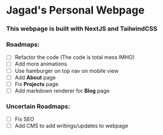 # Jagad's Personal Webpage

### This webpage is built with NextJS and TailwindCSS

### Roadmaps:

- [ ] Refactor the code (The code is total mess IMHO)
- [ ] Add more animations
- [ ] Use hamburger on top nav on mobile view
- [ ] Add **About** page
- [ ] Fix **Projects** page
- [ ] Add markdown renderer for **Blog** page

### Uncertain Roadmaps:

- [ ] Fix SEO
- [ ] Add CMS to add writings/updates to webpage